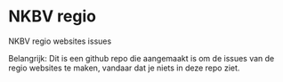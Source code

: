 # NKBV regio
NKBV regio websites issues

Belangrijk: Dit is een github repo die aangemaakt is om de issues van de regio websites te maken, vandaar dat je niets in deze repo ziet.
